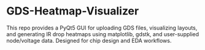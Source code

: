 # GDS-Heatmap-Visualizer
This repo provides a PyQt5 GUI for uploading GDS files, visualizing layouts, and generating IR drop heatmaps using matplotlib, gdstk, and user-supplied node/voltage data. Designed for chip design and EDA workflows.
